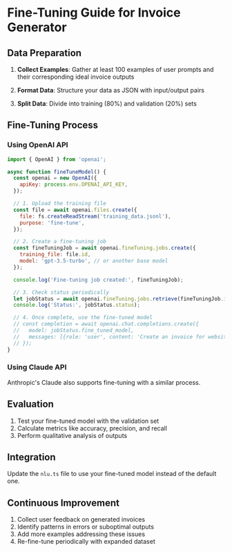 # Fine-Tuning Guide for Invoice Generator

## Data Preparation

1. **Collect Examples**: Gather at least 100 examples of user prompts and their corresponding ideal invoice outputs

2. **Format Data**: Structure your data as JSON with input/output pairs

3. **Split Data**: Divide into training (80%) and validation (20%) sets

## Fine-Tuning Process

### Using OpenAI API

```javascript
import { OpenAI } from 'openai';

async function fineTuneModel() {
  const openai = new OpenAI({
    apiKey: process.env.OPENAI_API_KEY,
  });

  // 1. Upload the training file
  const file = await openai.files.create({
    file: fs.createReadStream('training_data.jsonl'),
    purpose: 'fine-tune',
  });

  // 2. Create a fine-tuning job
  const fineTuningJob = await openai.fineTuning.jobs.create({
    training_file: file.id,
    model: 'gpt-3.5-turbo', // or another base model
  });

  console.log('Fine-tuning job created:', fineTuningJob);

  // 3. Check status periodically
  let jobStatus = await openai.fineTuning.jobs.retrieve(fineTuningJob.id);
  console.log('Status:', jobStatus.status);

  // 4. Once complete, use the fine-tuned model
  // const completion = await openai.chat.completions.create({
  //   model: jobStatus.fine_tuned_model,
  //   messages: [{role: 'user', content: 'Create an invoice for website hosting'}]
  // });
}
```

### Using Claude API

Anthropic's Claude also supports fine-tuning with a similar process.

## Evaluation

1. Test your fine-tuned model with the validation set
2. Calculate metrics like accuracy, precision, and recall
3. Perform qualitative analysis of outputs

## Integration

Update the `nlu.ts` file to use your fine-tuned model instead of the default one.

## Continuous Improvement

1. Collect user feedback on generated invoices
2. Identify patterns in errors or suboptimal outputs
3. Add more examples addressing these issues
4. Re-fine-tune periodically with expanded dataset
